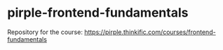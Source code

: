 # pirple-frontend-fundamentals
Repository for the course: https://pirple.thinkific.com/courses/frontend-fundamentals
